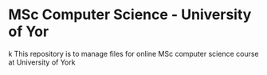 # MSc Computer Science - University of Yor
k
This repository is to manage files for online MSc computer science course at University of York
